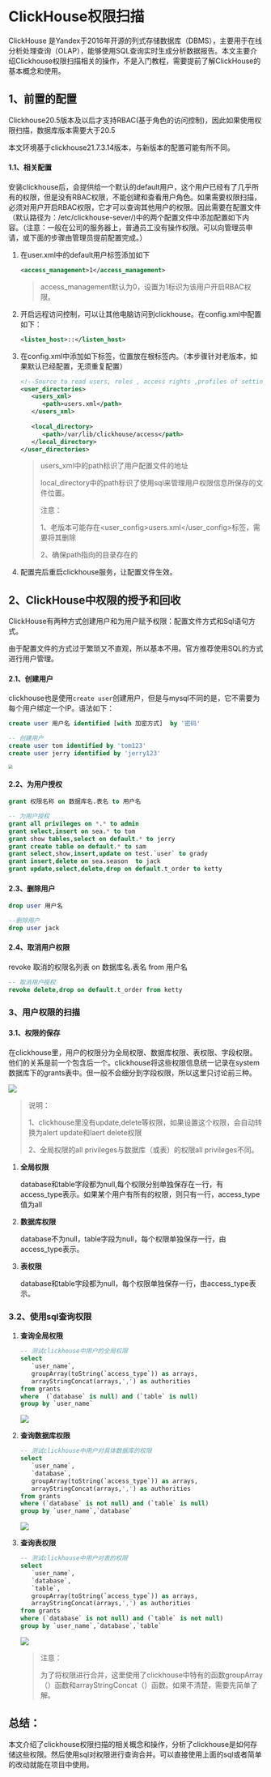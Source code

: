 # ClickHouse权限扫描

ClickHouse 是Yandex于2016年开源的列式存储数据库（DBMS），主要用于在线分析处理查询（OLAP），能够使用SQL查询实时生成分析数据报告。本文主要介绍Clickhouse权限扫描相关的操作，不是入门教程，需要提前了解ClickHouse的基本概念和使用。

## 1、前置的配置

Clickhouse20.5版本及以后才支持RBAC(基于角色的访问控制)，因此如果使用权限扫描，数据库版本需要大于20.5

本文环境基于clickhouse21.7.3.14版本，与新版本的配置可能有所不同。

#### 1.1、相关配置

安装clickhouse后，会提供给一个默认的default用户，这个用户已经有了几乎所有的权限，但是没有RBAC权限，不能创建和查看用户角色。如果需要权限扫描，必须对用户开启RBAC权限，它才可以查询其他用户的权限。因此需要在配置文件（默认路径为：/etc/clickhouse-sever/)中的两个配置文件中添加配置如下内容。（注意：一般在公司的服务器上，普通员工没有操作权限。可以向管理员申请，或下面的步骤由管理员提前配置完成。）

1. 在user.xml中的default用户标签添加如下

   ```xml
   <access_management>1</access_management>
   ```

   > access_management默认为0，设置为1标识为该用户开启RBAC权限。

2. 开启远程访问控制，可以让其他电脑访问到clickhouse。在config.xml中配置如下：

   ```xml
   <listen_host>::</listen_host>
   ```

3. 在config.xml中添加如下标签，位置放在根标签内。（本步骤针对老版本，如果默认已经配置，无须重复配置）

   ```xml
   <!--Source to read users, roles , access rights ,profiles of settings, quotas -->
   <user_directories>
      <users_xml>
         <path>users.xml</path>
      </users_xml>
      
      <local_directory>
         <path>/var/lib/clickhouse/access</path>
      </local_directory>
   </user_directories>
   
   ```

   > users_xml中的path标识了用户配置文件的地址
   >
   > local_directory中的path标识了使用sql来管理用户权限信息所保存的文件位置。
   >
   > 注意：
   >
   > 1、老版本可能存在<user_config>users.xml</user_config>标签，需要将其删除
   >
   > 2、确保path指向的目录存在的

4. 配置完后重启clickhouse服务，让配置文件生效。

## 2、ClickHouse中权限的授予和回收

ClickHouse有两种方式创建用户和为用户赋予权限：配置文件方式和Sql语句方式。

由于配置文件的方式过于繁琐又不直观，所以基本不用。官方推荐使用SQL的方式进行用户管理。

#### 2.1、创建用户

clickhouse也是使用`create user`创建用户，但是与mysql不同的是，它不需要为每个用户绑定一个IP。语法如下：

```sql
create user 用户名 identified [with 加密方式]  by '密码'
```

```sql
-- 创建用户
create user tom identified by 'tom123'
create user jerry identified by 'jerry123'
```

<img src="https://geda-1302176138.cos.ap-nanjing.myqcloud.com/img/clickhouse用户表.png" style="zoom: 50%;" />

#### 2.2、为用户授权

```sql
grant 权限名称 on 数据库名.表名 to 用户名
```

```sql
-- 为用户授权
grant all privileges on *.* to admin
grant select,insert on sea.* to tom
grant show tables,select on default.* to jerry
grant create table on default.* to sam
grant select,show,insert,update on test.`user` to grady
grant insert,delete on sea.season  to jack
grant update,select,delete,drop on default.t_order to ketty
```

#### 2.3、删除用户

```sql
drop user 用户名
```

```sql
--删除用户
drop user jack
```

#### 2.4、取消用户权限

revoke 取消的权限名列表 on  数据库名.表名 from 用户名

```sql
-- 取消用户授权
revoke delete,drop on default.t_order from ketty
```

### 3、用户权限的扫描

#### 3.1、权限的保存

在clickhouse里，用户的权限分为全局权限、数据库权限、表权限、字段权限。他们的关系是前一个包含后一个。clickhouse将这些权限信息统一记录在system数据库下的grants表中。但一般不会细分到字段权限，所以这里只讨论前三种。

![](https://geda-1302176138.cos.ap-nanjing.myqcloud.com/img/clickhouse的用户的权限表grants.png)

>说明：
>
>1、clickhouse里没有update,delete等权限，如果设置这个权限，会自动转换为alert update和laert delete权限
>
>2、全局权限的all privileges与数据库（或表）的权限all privileges不同。

1. **全局权限**

   database和table字段都为null,每个权限分别单独保存在一行，有access_type表示。如果某个用户有所有的权限，则只有一行，access_type值为all

2. **数据库权限**

   database不为null，table字段为null，每个权限单独保存一行，由access_type表示。

3. **表权限**

   database和table字段都为null，每个权限单独保存一行，由access_type表示。

### 3.2、使用sql查询权限

1. **查询全局权限**

   ```sql
   -- 测试clickhouse中用户的全局权限
   select
      `user_name`,
      groupArray(toString(`access_type`)) as arrays,
      arrayStringConcat(arrays,',') as authorities
   from grants
   where  (`database` is null) and (`table` is null)
   group by `user_name`
   ```

   ![](https://geda-1302176138.cos.ap-nanjing.myqcloud.com/img/clickhouse全局权限a.png)

2. **查询数据库权限**

   ```sql
   -- 测试clickhouse中用户对具体数据库的权限
   select 
      `user_name`,
      `database`,
      groupArray(toString(`access_type`)) as arrays,
      arrayStringConcat(arrays,',') as authorities
   from grants
   where (`database` is not null) and (`table` is null)
   group by `user_name`,`database` 
   ```

   ![](https://geda-1302176138.cos.ap-nanjing.myqcloud.com/img/clickhouse数据库权限a.png)

3. **查询表权限**

   ```sql
   -- 测试clickhouse中用户对表的权限
   select 
      `user_name`,
      `database`,
      `table`,
      groupArray(toString(`access_type`)) as arrays,
      arrayStringConcat(arrays,',') as authorities
   from grants
   where (`database` is not null) and (`table` is not null)
   group by `user_name`,`database`,`table`
   ```

   ![](https://geda-1302176138.cos.ap-nanjing.myqcloud.com/img/clickhouse表权限a.png)

   > 注意：
   >
   > 为了将权限进行合并，这里使用了clickhouse中特有的函数groupArray（）函数和arrayStringConcat（）函数。如果不清楚，需要先简单了解。

## 总结：

本文介绍了clickhouse权限扫描的相关概念和操作，分析了clickhouse是如何存储这些权限。然后使用sql对权限进行查询合并。可以直接使用上面的sql或者简单的改动就能在项目中使用。
